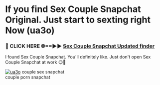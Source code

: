 # If you find Sex Couple Snapchat Original. Just start to sexting right Now (ua3o)

<h3>🔴 CLICK HERE 🌐==►► <a href="https://tinyurl.com/mtbk5fxa" rel="nofollow">Sex Couple Snapchat Updated finder</a></h3>

I found Sex Couple Snapchat. You'll definitely like. Just don't open Sex Couple Snapchat at work 😉💬

[![ua3o](https://i.imgur.com/Q8WKrnY.jpeg)](https://tinyurl.com/mtbk5fxa)
couple sex snapchat<br>
couple porn snapchat